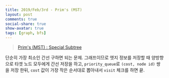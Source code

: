 ```yaml
---
title: 2019/Feb/3rd - Prim's (MST)
layout: post 
comments: true
social-share: true
show-avatar: true
tags: [graph, bfs]
---
```


> [Prim's (MST) : Special Subtree](https://www.hackerrank.com/challenges/primsmstsub/problem)

단순히 가장 최소인 간선 구하면 되는 문제.  그래프이므로 엣지 정보를 저장할 때 양방향으로 타겟 노드 모두에게 간선 저장을 하고, `priority_queue`로 `(cost, node id)` 쌍을 저장 한뒤, `cost` 값이 가장 작은 순서대로 뽑아내서 `visit` 체크를 하면 끝.